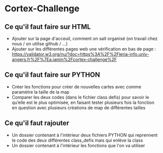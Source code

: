 # Cortex-Challenge

## Ce qu'il faut faire sur HTML

- Ajouter sur la page d'acceuil, comment on sait organisé (on travail chez nous / on utilise github / ...)
- Ajouter sur les différentes pages web une vérification en bas de page : https://validator.w3.org/nu/?doc=https%3A%2F%2Fleria-info.univ-angers.fr%2F%7Ea.jamin%2Fcortex-challenge%2F



## Ce qu'il faut faire sur PYTHON

- Créer les fonctions pour créer de nouvelles cartes avec comme paramètre la taille de la map
- Comparer les deux codes (dans le fichier class defis) pour savoir le qu’elle est le plus optimisée, en faisant tester plusieurs fois la fonction en question avec plusieurs créations de map de différentes tailles



## Ce qu'il faut rajouter

- Un dossier contenant à l'intérieur deux fichiers PYTHON qui reprennent le code des deux différentes class_defis mais qui enlève la class
- Un dossier contenant à l'intérieur les fonctions que l'on va utiliser
